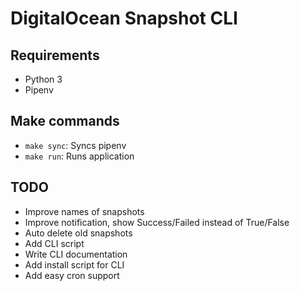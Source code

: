 # DigitalOcean Snapshot CLI

## Requirements

* Python 3
* Pipenv

## Make commands

* `make sync`: Syncs pipenv
* `make run`: Runs application

## TODO

* Improve names of snapshots
* Improve notification, show Success/Failed instead of True/False
* Auto delete old snapshots
* Add CLI script
* Write CLI documentation
* Add install script for CLI
* Add easy cron support